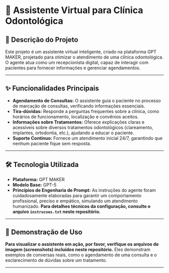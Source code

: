 # 🤖 Assistente Virtual para Clínica Odontológica

## 📄 Descrição do Projeto
Este projeto é um assistente virtual inteligente, criado na plataforma GPT MAKER, projetado para otimizar o atendimento de uma clínica odontológica. O agente atua como um recepcionista digital, capaz de interagir com pacientes para fornecer informações e gerenciar agendamentos.

---

## ✨ Funcionalidades Principais
- **Agendamento de Consultas:** O assistente guia o paciente no processo de marcação de consultas, verificando informações essenciais.
- **Tira-dúvidas:** Responde a perguntas frequentes sobre a clínica, como horários de funcionamento, localização e convênios aceitos.
- **Informações sobre Tratamentos:** Oferece explicações claras e acessíveis sobre diversos tratamentos odontológicos (clareamento, implantes, ortodontia, etc.), ajudando a educar o paciente.
- **Suporte Contínuo:** Fornece um atendimento inicial 24/7, garantindo que nenhum paciente fique sem resposta.

---

## 🛠️ Tecnologia Utilizada
- **Plataforma:** GPT MAKER
- **Modelo Base:** GPT-5
- **Princípios de Engenharia de Prompt:** As instruções do agente foram cuidadosamente elaboradas para garantir um comportamento profissional, preciso e empático, simulando um atendimento humanizado. **Para detalhes técnicos da configuração, consulte o arquivo `instrucoes.txt` neste repositório.**

---

## 🚀 Demonstração de Uso

**Para visualizar o assistente em ação, por favor, verifique os arquivos de imagem (screenshots) incluídos neste repositório.** Eles demonstram exemplos de conversas reais, como o agendamento de uma consulta e o esclarecimento de dúvidas sobre um tratamento.

---
